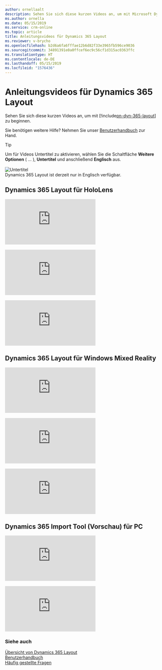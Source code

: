 ```yaml
---
author: ornellaalt
description: Sehen Sie sich diese kurzen Videos an, um mit Microsoft Dynamics 365 Layout zu beginnen.
ms.author: ornella
ms.date: 05/15/2019
ms.service: crm-online
ms.topic: article
title: Anleitungsvideos für Dynamics 365 Layout
ms.reviewer: v-brycho
ms.openlocfilehash: b2d6a6fa6fffae12b6d82f33e3965fb596ce9036
ms.sourcegitcommit: 34891391e0a0ffcef6ec9c56cf1d315ac0363ffc
ms.translationtype: HT
ms.contentlocale: de-DE
ms.lasthandoff: 05/15/2019
ms.locfileid: "1576436"
---
```

# <a name="how-to-videos-for-dynamics-365-layout"></a>Anleitungsvideos für Dynamics 365 Layout

Sehen Sie sich diese kurzen Videos an, um mit [!include[pn-dyn-365-layout](../includes/pn-dyn-365-layout.md)] zu beginnen.

Sie benötigen weitere Hilfe? Nehmen Sie unser [Benutzerhandbuch](user-guide.md) zur Hand.

> [!TIP]
> Um für Videos Untertitel zu aktivieren, wählen Sie die Schaltfläche **Weitere Optionen** ( ... ), **Untertitel** und anschließend **Englisch** aus.<br></br>![Untertitel](media/closed-captions.PNG "Untertitel")<br>Dynamics 365 Layout ist derzeit nur in Englisch verfügbar.

## <a name="dynamics-365-layout-for-hololens"></a>Dynamics 365 Layout für HoloLens

<div class="embeddedvideo"><iframe src="https://www.microsoft.com/en-us/videoplayer/embed/RE2EWQP" frameborder="0" allowfullscreen=""></iframe></div>
</br>
<div class="embeddedvideo"><iframe src="https://www.microsoft.com/en-us/videoplayer/embed/RE2EK2u" frameborder="0" allowfullscreen=""></iframe></div>
</br>
<div class="embeddedvideo"><iframe src="https://www.microsoft.com/en-us/videoplayer/embed/RE2EZt5" frameborder="0" allowfullscreen=""></iframe></div>

## <a name="dynamics-365-layout-for-windows-mixed-reality"></a>Dynamics 365 Layout für Windows Mixed Reality

<div class="embeddedvideo"><iframe src="https://www.microsoft.com/en-us/videoplayer/embed/RE2EOUG" frameborder="0" allowfullscreen=""></iframe></div>
</br>
<div class="embeddedvideo"><iframe src="https://www.microsoft.com/en-us/videoplayer/embed/RE2EK2x" frameborder="0" allowfullscreen=""></iframe></div>
</br>
<div class="embeddedvideo"><iframe src="https://www.microsoft.com/en-us/videoplayer/embed/RE2EK2w" frameborder="0" allowfullscreen=""></iframe></div>

## <a name="dynamics-365-import-tool-preview-for-pc"></a>Dynamics 365 Import Tool (Vorschau) für PC

<div class="embeddedvideo"><iframe src="https://www.microsoft.com/en-us/videoplayer/embed/RWqjaR" frameborder="0" allowfullscreen=""></iframe></div>
</br>
<div class="embeddedvideo"><iframe src="https://www.microsoft.com/en-us/videoplayer/embed/RWqDZa" frameborder="0" allowfullscreen=""></iframe></div>

### <a name="see-also"></a>Siehe auch
[Übersicht von Dynamics 365 Layout](index.md)<br/>
[Benutzerhandbuch](user-guide.md)<br/>
[Häufig gestellte Fragen](faq.md)<br/>
